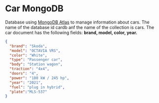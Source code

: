 # Car MongoDB

Database using [MongoDB Atlas](https://cloud.mongodb.com) to manage information about cars. The name of the database id cardb anf the name of the collection is cars. The car document has the following fields: <b>brand, model, color, year.</b>

```json
{
  "brand": "Skoda",
  "model": "OCTAVIA VRS",
  "color": "White",
  "type": "Passenger car",
  "body": "Station wagon",
  "traction": "4x4",
  "doors": "4",
  "power": "180 kW / 245 hp",
  "year": "2021",
  "fuel": "plug in hybrid",
  "plate":"MLS-537"
}
```

